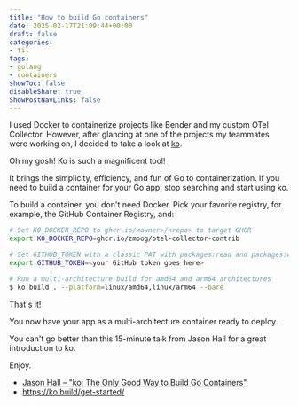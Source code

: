 ```yaml
---
title: "How to build Go containers"
date: 2025-02-17T21:09:44+00:00
draft: false
categories:
- til
tags:
- golang
- containers
showToc: false
disableShare: true
ShowPostNavLinks: false
---
```


I used Docker to containerize projects like Bender and my custom OTel Collector. However, after glancing at one of the projects my teammates were working on, I decided to take a look at [ko](https://ko.build).

Oh my gosh! Ko is such a magnificent tool!

It brings the simplicity, efficiency, and fun of Go to containerization. If you need to build a container for your Go app, stop searching and start using ko.

To build a container, you don't need Docker. Pick your favorite registry, for example, the GitHub Container Registry, and:

```sh
# Set KO_DOCKER_REPO to ghcr.io/<owner>/<repo> to target GHCR
export KO_DOCKER_REPO=ghcr.io/zmoog/otel-collector-contrib

# Set GITHUB_TOKEN with a classic PAT with packages:read and packages:write scopes
export GITHUB_TOKEN=<your GitHub token goes here>

# Run a multi-architecture build for amd64 and arm64 architectures
$ ko build . --platform=linux/amd64,linux/arm64 --bare
```

That's it!

You now have your app as a multi-architecture container ready to deploy.

You can't go better than this 15-minute talk from Jason Hall for a great introduction to ko.

Enjoy.

- [Jason Hall – "ko: The Only Good Way to Build Go Containers"](https://www.youtube.com/watch?v=goEjs22Ymk4)
- https://ko.build/get-started/
